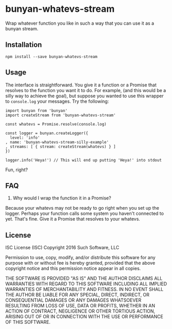# bunyan-whatevs-stream

Wrap whatever function you like in such a way that you can use it as a bunyan stream.

## Installation

`npm install --save bunyan-whatevs-stream`

## Usage

The interface is straightforward.  You give it a function or a Promise that resolves to the function you want it to do.  For example, (and this would be a silly way to achieve the goal), but suppose you wanted to use this wrapper to `console.log` your messages.  Try the following:

```
import bunyan from 'bunyan'
import createStream from 'bunyan-whatevs-stream'

const whatevs = Promise.resolve(console.log)

const logger = bunyan.createLogger({
  level: 'info'
, name: 'bunyan-whatevs-stream-silly-example'
, streams: [ { stream: createStream(whatevs) } ]
})

logger.info('Heya!') // This will end up putting 'Heya!' into stdout
```

Fun, right?

## FAQ

1. Why would I wrap the function it in a Promise?

Because your whatevs may not be ready to go right when you set up the logger. Perhaps your function calls some system you haven't connected to yet.  That's fine.  Give it a Promise that resolves to your whatevs.

## License

ISC License (ISC)
Copyright 2016 Such Software, LLC

Permission to use, copy, modify, and/or distribute this software for any purpose with or without fee is hereby granted, provided that the above copyright notice and this permission notice appear in all copies.

THE SOFTWARE IS PROVIDED "AS IS" AND THE AUTHOR DISCLAIMS ALL WARRANTIES WITH REGARD TO THIS SOFTWARE INCLUDING ALL IMPLIED WARRANTIES OF MERCHANTABILITY AND FITNESS. IN NO EVENT SHALL THE AUTHOR BE LIABLE FOR ANY SPECIAL, DIRECT, INDIRECT, OR CONSEQUENTIAL DAMAGES OR ANY DAMAGES WHATSOEVER RESULTING FROM LOSS OF USE, DATA OR PROFITS, WHETHER IN AN ACTION OF CONTRACT, NEGLIGENCE OR OTHER TORTIOUS ACTION, ARISING OUT OF OR IN CONNECTION WITH THE USE OR PERFORMANCE OF THIS SOFTWARE.
